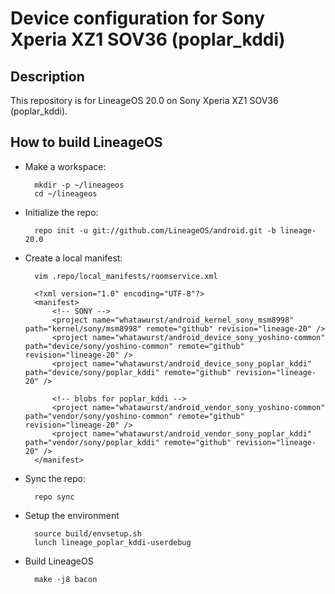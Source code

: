 Device configuration for Sony Xperia XZ1 SOV36 (poplar_kddi)
========================================================

Description
-----------

This repository is for LineageOS 20.0 on Sony Xperia XZ1 SOV36 (poplar_kddi).

How to build LineageOS
----------------------

* Make a workspace:

        mkdir -p ~/lineageos
        cd ~/lineageos

* Initialize the repo:

        repo init -u git://github.com/LineageOS/android.git -b lineage-20.0

* Create a local manifest:

        vim .repo/local_manifests/roomservice.xml

        <?xml version="1.0" encoding="UTF-8"?>
        <manifest>
            <!-- SONY -->
            <project name="whatawurst/android_kernel_sony_msm8998" path="kernel/sony/msm8998" remote="github" revision="lineage-20" />
            <project name="whatawurst/android_device_sony_yoshino-common" path="device/sony/yoshino-common" remote="github" revision="lineage-20" />
            <project name="whatawurst/android_device_sony_poplar_kddi" path="device/sony/poplar_kddi" remote="github" revision="lineage-20" />

            <!-- blobs for poplar_kddi -->
            <project name="whatawurst/android_vendor_sony_yoshino-common" path="vendor/sony/yoshino-common" remote="github" revision="lineage-20" />
            <project name="whatawurst/android_vendor_sony_poplar_kddi" path="vendor/sony/poplar_kddi" remote="github" revision="lineage-20" />
        </manifest>

* Sync the repo:

        repo sync

* Setup the environment

        source build/envsetup.sh
        lunch lineage_poplar_kddi-userdebug

* Build LineageOS

        make -j8 bacon
